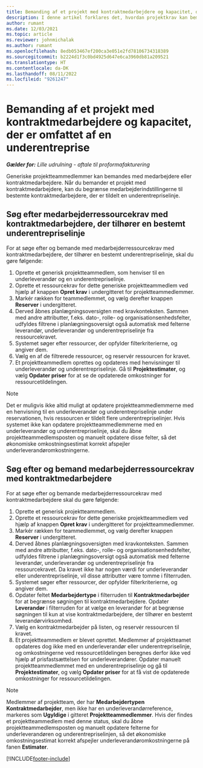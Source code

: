 ```yaml
---
title: Bemanding af et projekt med kontraktmedarbejdere og kapacitet, der er omfattet af en underentreprise
description: I denne artikel forklares det, hvordan projektkrav kan bemandes ved hjælp af kontraktmedarbejdere eller kapacitet, der er omfattet af en underentreprise, i Microsoft Dynamics 365 Project Operations.
author: rumant
ms.date: 12/03/2021
ms.topic: article
ms.reviewer: johnmichalak
ms.author: rumant
ms.openlocfilehash: 8edb053467ef200ca3e051e2fd78106734318389
ms.sourcegitcommit: b2224d1f3c0bd4925d647e6ca3960db81a209521
ms.translationtype: HT
ms.contentlocale: da-DK
ms.lasthandoff: 08/11/2022
ms.locfileid: "9261247"
---
```

# <a name="staffing-a-project-with-contract-workers-and-subcontracted-capacity"></a>Bemanding af et projekt med kontraktmedarbejdere og kapacitet, der er omfattet af en underentreprise

_**Gælder for:** Lille udrulning - aftale til proformafakturering_

Generiske projektteammedlemmer kan bemandes med medarbejdere eller kontraktmedarbejdere. Når du bemander et projekt med kontraktmedarbejdere, kan du begrænse medarbejderindstillingerne til bestemte kontraktmedarbejdere, der er tildelt en underentrepriselinje. 

## <a name="search-for-staff-resource-requirements-with-contract-workers-that-belong-to-a-specific-subcontract-line"></a>Søg efter medarbejderressourcekrav med kontraktmedarbejdere, der tilhører en bestemt underentrepriselinje

For at søge efter og bemande med medarbejderressourcekrav med kontraktmedarbejdere, der tilhører en bestemt underentrepriselinje, skal du gøre følgende:

1. Oprette et generisk projektteammedlem, som henviser til en underleverandør og en underentrepriselinje.
2. Oprette et ressourcekrav for dette generiske projektteammedlem ved hjælp af knappen **Opret krav** i undergitteret for projektteammedlemmer.
3. Markér rækken for teammedlemmet, og vælg derefter knappen **Reserver** i undergitteret. 
4. Derved åbnes planlægningsoversigten med kravkonteksten. Sammen med andre attributter, f.eks. dato-, rolle- og organisationsenhedsfelter, udfyldes filtrene i planlægningsoversigt også automatisk med felterne leverandør, underleverandør og underentrepriselinje fra ressourcekravet.
5. Systemet søger efter ressourcer, der opfylder filterkriterierne, og angiver dem. 
6. Vælg en af de filtrerede ressourcer, og reservér ressourcen for kravet. 
7. Et projektteammedlem oprettes og opdateres med henvisninger til underleverandør og underentrepriselinje. Gå til **Projektestimater**, og vælg **Opdater priser** for at se de opdaterede omkostninger for ressourcetildelingen. 

> [!NOTE]
> Det er muligvis ikke altid muligt at opdatere projektteammedlemmerne med en henvisning til en underleverandør og underentrepriselinje under reservationen, hvis ressourcen er tildelt flere underentrepriselinjer. Hvis systemet ikke kan opdatere projektteammedlemmerne med en underleverandør og underentrepriselinje, skal du åbne projektteammedlemsposten og manuelt opdatere disse felter, så det økonomiske omkostningsestimat korrekt afspejler underleverandøromkostningerne.

## <a name="search-for-and-staff-resource-requirements-with-any-contract-worker"></a>Søg efter og bemand medarbejderressourcekrav med kontraktmedarbejdere

For at søge efter og bemande medarbejderressourcekrav med kontraktmedarbejdere skal du gøre følgende:

1. Oprette et generisk projektteammedlem.
2. Oprette et ressourcekrav for dette generiske projektteammedlem ved hjælp af knappen **Opret krav** i undergitteret for projektteammedlemmer.
3. Markér rækken for teammedlemmet, og vælg derefter knappen **Reserver** i undergitteret. 
4. Derved åbnes planlægningsoversigten med kravkonteksten. Sammen med andre attributter, f.eks. dato-, rolle- og organisationsenhedsfelter, udfyldes filtrene i planlægningsoversigt også automatisk med felterne leverandør, underleverandør og underentrepriselinje fra ressourcekravet. Da kravet ikke har nogen værdi for underleverandør eller underentrepriselinje, vil disse attributter være tomme i filterruden.
5. Systemet søger efter ressourcer, der opfylder filterkriterierne, og angiver dem.
6. Opdater feltet **Medarbejdertype** i filterruden til **Kontraktmedarbejder** for at begrænse søgningen til kontraktmedarbejdere. Opdater **Leverandør** i filterruden for at vælge en leverandør for at begrænse søgningen til kun at vise kontraktmedarbejdere, der tilhører en bestemt leverandørvirksomhed.
7. Vælg en kontraktmedarbejder på listen, og reservér ressourcen til kravet.
8. Et projektteammedlem er blevet oprettet. Medlemmer af projektteamet opdateres dog ikke med en underleverandør eller underentrepriselinje, og omkostningerne ved ressourcetildelingen beregnes derfor ikke ved hjælp af prisfastsættelsen for underleverandører. Opdater manuelt projektteammedlemmet med en underentrepriselinje og gå til **Projektestimater**, og vælg **Opdater priser** for at få vist de opdaterede omkostninger for ressourcetildelingen.

> [!NOTE]
> Medlemmer af projektteam, der har **Medarbejdertypen** **Kontraktmedarbejder**, men ikke har en underleverandørreference, markeres som **Ugyldige** i gitteret **Projektteammedlemmer**. Hvis der findes et projektteammedlem med denne status, skal du åbne projektteammedlemsposten og manuelt opdatere felterne for underleverandøren og underentrepriselinjen, så det økonomiske omkostningsestimat korrekt afspejler underleverandøromkostningerne på fanen **Estimater**. 


[!INCLUDE[footer-include](../../includes/footer-banner.md)]

